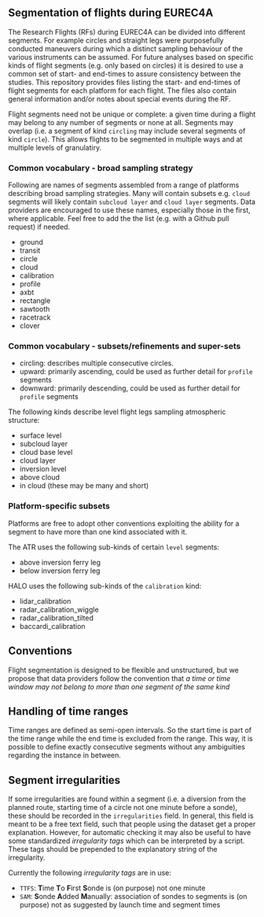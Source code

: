## Segmentation of flights during EUREC4A

The Research Flights (RFs) during EUREC4A can be divided into different segments.
For example circles and straight legs were purposefully conducted maneuvers during which
a distinct sampling behaviour of the various instruments can be assumed. For future analyses
based on specific kinds of flight segments (e.g. only based on circles) it is desired to use a
common set of start- and end-times to assure consistency between the studies. This repository
provides files listing the start- and end-times of  flight segments for each platform for each flight. The files also contain general information and/or notes about special events during the RF.

Flight segments need not be unique or complete: a given time during a flight may belong to
any number of segments or none at all. Segments may overlap (i.e. a segment of kind `circling`
may include several segments of kind `circle`). This allows flights to be segmented
in multiple ways and at multiple levels of granulatiry.


### Common vocabulary - broad sampling strategy
Following are names of segments assembled from a range of platforms describing broad sampling strategies. Many will contain subsets
e.g. `cloud` segments will likely contain `subcloud layer` and `cloud layer` segments.
Data providers are encouraged to use these names, especially those in the first, where applicable.
Feel free to add the the list (e.g. with a Github pull request) if needed.
* ground
* transit
* circle
* cloud
* calibration
* profile
* axbt
* rectangle
* sawtooth
* racetrack
* clover

### Common vocabulary - subsets/refinements and super-sets
* circling: describes multiple consecutive circles.
* upward: primarily ascending, could be used as further detail for `profile` segments
* downward: primarily descending, could be used as further detail for `profile` segments

The following kinds describe level flight legs sampling atmospheric structure:
* surface level
* subcloud layer
* cloud base level
* cloud layer
* inversion level
* above cloud
* in cloud (these may be many and short)

### Platform-specific subsets
Platforms are free to adopt other conventions exploiting the ability for a segment to have more than one kind associated with it.

The ATR uses the following sub-kinds of certain `level` segments:
* above inversion ferry leg
* below inversion ferry leg

HALO uses the following sub-kinds of the `calibration` kind:
* lidar_calibration
* radar_calibration_wiggle
* radar_calibration_tilted
* baccardi_calibration

## Conventions
Flight segmentation is designed to be flexible and unstructured, but we propose that data providers follow the convention that
_a time or time window may not belong to more than one segment of the same kind_

## Handling of time ranges

Time ranges are defined as semi-open intervals. So the start time is part of the time range while the end time is excluded from the range. This way, it is possible to define exactly consecutive segments without any ambiguities regarding the instance in between.

## Segment irregularities

If some irregularities are found within a segment (i.e. a diversion from the planned route, starting time of a circle not one minute before a sonde), these should be recorded in the `irregularities` field. In general, this field is meant to be a free text field, such that people using the dataset get a proper explanation. However, for automatic checking it may also be useful to have some standardized *irregularity tags* which can be interpreted by a script. These tags should be prepended to the explanatory string of the irregularity.

Currently the following *irregularity tags* are in use:

* `TTFS`: **T**ime **T**o **F**irst **S**onde is (on purpose) not one minute
* `SAM`: **S**onde **A**dded **M**anually: association of sondes to segments is (on purpose) not as suggested by launch time and segment times
